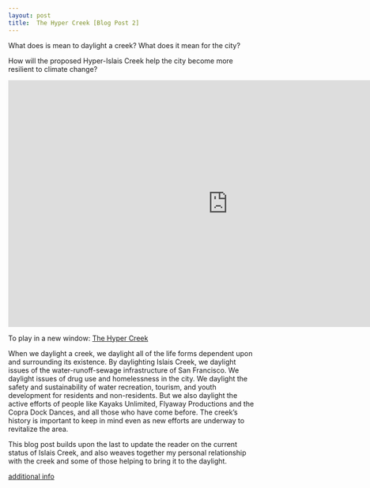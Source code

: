 ```yaml
---
layout: post
title:  The Hyper Creek [Blog Post 2]
---
```


What does is mean to daylight a creek? What does it mean for the city?

How will the proposed Hyper-Islais Creek help the city become more resilient to climate change?

<iframe width="888" height="500" src="https://www.youtube.com/embed/BVtmxwOPAaw" frameborder="0" allow="accelerometer; autoplay; encrypted-media; gyroscope; picture-in-picture" allowfullscreen> </iframe>


To play in a new window: [The Hyper Creek](https://www.youtube.com/watch?v=BVtmxwOPAaw)


When we daylight a creek, we daylight all of the life forms dependent upon and surrounding its existence. By daylighting Islais Creek, we daylight issues of the water-runoff-sewage infrastructure of San Francisco. We daylight issues of drug use and homelessness in the city. We daylight the safety and sustainability of water recreation, tourism, and youth development for residents and non-residents. But we also daylight the active efforts of people like Kayaks Unlimited, Flyaway Productions and the Copra Dock Dances, and all those who have come before. The creek’s history is important to keep in mind even as new efforts are underway to revitalize the area.

This blog post builds upon the last to update the reader on the current status of Islais Creek, and also weaves together my personal relationship with the creek and some of those helping to bring it to the daylight.

[additional info](https://www.eco-business.com/opinion/how-the-urban-nexus-will-make-your-city-more-resource-efficient/)

